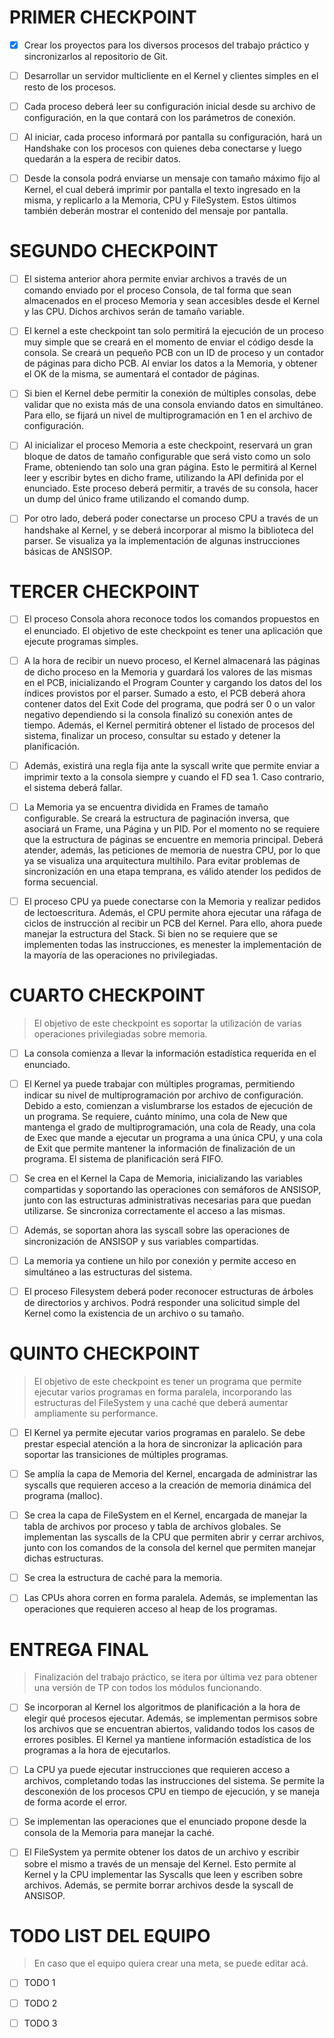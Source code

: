 # PRIMER CHECKPOINT

- [x] Crear los proyectos para los diversos procesos del trabajo práctico y sincronizarlos al repositorio de Git.

- [ ] Desarrollar un servidor multicliente en el Kernel y clientes simples en el resto de los procesos. 

- [ ] Cada proceso deberá leer su configuración inicial desde su archivo de configuración, 
en la que contará con los parámetros de conexión.

- [ ] Al iniciar, cada proceso informará por pantalla su configuración, hará un Handshake con los procesos con quienes deba
conectarse y luego quedarán a la espera de recibir datos.

- [ ] Desde la consola podrá enviarse un mensaje con tamaño máximo fijo al Kernel, el cual deberá imprimir por pantalla el
texto ingresado en la misma, y replicarlo a la Memoria, CPU y FileSystem. Estos últimos también deberán mostrar el
contenido del mensaje por pantalla.

# SEGUNDO CHECKPOINT

- [ ] El sistema anterior ahora permite enviar archivos a través de un comando enviado por el proceso Consola, de tal forma
que sean almacenados en el proceso Memoria y sean accesibles desde el Kernel y las CPU. Dichos archivos serán de
tamaño variable.

- [ ] El kernel a este checkpoint tan solo permitirá la ejecución de un proceso muy simple que se creará en el momento de
enviar el código desde la consola. Se creará un pequeño PCB con un ID de proceso y un contador de páginas para dicho
PCB. Al enviar los datos a la Memoria, y obtener el OK de la misma, se aumentará el contador de páginas.

- [ ] Si bien el Kernel debe permitir la conexión de múltiples consolas, debe validar que no exista más de una consola
enviando datos en simultáneo. Para ello, se fijará un nivel de multiprogramación en 1 en el archivo de configuración.

- [ ] Al inicializar el proceso Memoria a este checkpoint, reservará un gran bloque de datos de tamaño configurable que será
visto como un solo Frame, obteniendo tan solo una gran página. Esto le permitirá al Kernel leer y escribir bytes en dicho
frame, utilizando la API definida por el enunciado. Este proceso deberá permitir, a través de su consola, hacer un dump
del único frame utilizando el comando dump.

- [ ] Por otro lado, deberá poder conectarse un proceso CPU a través de un handshake al Kernel, y se deberá incorporar al
mismo la biblioteca del parser. Se visualiza ya la implementación de algunas instrucciones básicas de ANSISOP.

# TERCER CHECKPOINT

- [ ] El proceso Consola ahora reconoce todos los comandos propuestos en el enunciado. El objetivo de este checkpoint es
tener una aplicación que ejecute programas simples.

- [ ] A la hora de recibir un nuevo proceso, el Kernel almacenará las páginas de dicho proceso en la Memoria y guardará los
valores de las mismas en el PCB, inicializando el Program Counter y cargando los datos del los índices provistos por el
parser. Sumado a esto, el PCB deberá ahora contener datos del Exit Code del programa, que podrá ser 0 o un valor
negativo dependiendo si la consola finalizó su conexión antes de tiempo. Además, el Kernel permitirá obtener el listado
de procesos del sistema, finalizar un proceso, consultar su estado y detener la planificación.

- [ ] Además, existirá una regla fija ante la syscall write que permite enviar a imprimir texto a la consola siempre y cuando el
FD sea 1. Caso contrario, el sistema deberá fallar.

- [ ] La Memoria ya se encuentra dividida en Frames de tamaño configurable. Se creará la estructura de paginación inversa,
que asociará un Frame, una Página y un PID. Por el momento no se requiere que la estructura de páginas se encuentre
en memoria principal. Deberá atender, además, las peticiones de memoria de nuestra CPU, por lo que ya se visualiza una arquitectura multihilo. Para evitar problemas de sincronización en una etapa temprana, es válido atender los
pedidos de forma secuencial.

- [ ] El proceso CPU ya puede conectarse con la Memoria y realizar pedidos de lectoescritura. Además, el CPU permite ahora
ejecutar una ráfaga de ciclos de instrucción al recibir un PCB del Kernel. Para ello, ahora puede manejar la estructura del
Stack. Si bien no se requiere que se implementen todas las instrucciones, es menester la implementación de la mayoría
de las operaciones no privilegiadas.

# CUARTO CHECKPOINT

> El objetivo de este checkpoint es soportar la utilización de varias operaciones privilegiadas sobre memoria.

- [ ] La consola comienza a llevar la información estadística requerida en el enunciado.

- [ ] El Kernel ya puede trabajar con múltiples programas, permitiendo indicar su nivel de multiprogramación por archivo de
configuración. Debido a esto, comienzan a vislumbrarse los estados de ejecución de un programa. Se requiere, cuánto
mínimo, una cola de New que mantenga el grado de multiprogramación, una cola de Ready, una cola de Exec que
mande a ejecutar un programa a una única CPU, y una cola de Exit que permite mantener la información de finalización
de un programa. El sistema de planificación será FIFO.

- [ ] Se crea en el Kernel la Capa de Memoria, inicializando las variables compartidas y soportando las operaciones con
semáforos de ANSISOP, junto con las estructuras administrativas necesarias para que puedan utilizarse. Se sincroniza
correctamente el acceso a las mismas.

- [ ] Además, se soportan ahora las syscall sobre las operaciones de sincronización de ANSISOP y sus variables compartidas.

- [ ] La memoria ya contiene un hilo por conexión y permite acceso en simultáneo a las estructuras del sistema.

- [ ] El proceso Filesystem deberá poder reconocer estructuras de árboles de directorios y archivos. Podrá responder una
solicitud simple del Kernel como la existencia de un archivo o su tamaño.

# QUINTO CHECKPOINT

> El objetivo de este checkpoint es tener un programa que permite ejecutar varios programas en forma paralela, 
incorporando las estructuras del FileSystem y una caché que deberá aumentar ampliamente su performance.


- [ ] El Kernel ya permite ejecutar varios programas en paralelo. Se debe prestar especial atención a la hora de sincronizar la
aplicación para soportar las transiciones de múltiples programas.

- [ ] Se amplía la capa de Memoria del Kernel, encargada de administrar las syscalls que requieren acceso a la creación de
memoria dinámica del programa (malloc).

- [ ] Se crea la capa de FileSystem en el Kernel, encargada de manejar la tabla de archivos por proceso y tabla de archivos
globales. Se implementan las syscalls de la CPU que permiten abrir y cerrar archivos, junto con los comandos de la
consola del kernel que permiten manejar dichas estructuras.

- [ ] Se crea la estructura de caché para la memoria.

- [ ] Las CPUs ahora corren en forma paralela. Además, se implementan las operaciones que requieren acceso al heap de los
programas.

# ENTREGA FINAL

> Finalización del trabajo práctico, se itera por última vez para obtener una versión de TP con todos los módulos
funcionando.

- [ ] Se incorporan al Kernel los algoritmos de planificación a la hora de elegir qué procesos ejecutar. Además, se
implementan permisos sobre los archivos que se encuentran abiertos, validando todos los casos de errores posibles. El
Kernel ya mantiene información estadística de los programas a la hora de ejecutarlos.

- [ ] La CPU ya puede ejecutar instrucciones que requieren acceso a archivos, completando todas las instrucciones del
sistema. Se permite la desconexión de los procesos CPU en tiempo de ejecución, y se maneja de forma acorde el error.

- [ ] Se implementan las operaciones que el enunciado propone desde la consola de la Memoria para manejar la caché.

- [ ] El FileSystem ya permite obtener los datos de un archivo y escribir sobre el mismo a través de un mensaje del Kernel.
Esto permite al Kernel y la CPU implementar las Syscalls que leen y escriben sobre archivos. Además, se permite borrar
archivos desde la syscall de ANSISOP.

# TODO LIST DEL EQUIPO

> En caso que el equipo quiera crear una meta, se puede editar acá.

- [ ] TODO 1

- [ ] TODO 2

- [ ] TODO 3
